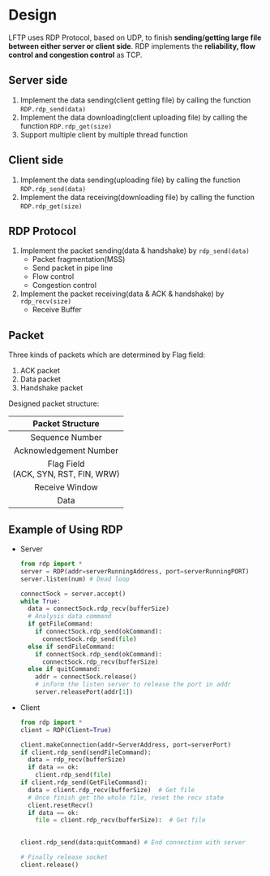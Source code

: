 # Design

LFTP uses RDP Protocol, based on UDP, to finish **sending/getting large file between either server or client side**.
RDP implements the **reliability, flow control and congestion control** as TCP.

## Server side

1. Implement the data sending(client getting file) by calling the function `RDP.rdp_send(data)`
2. Implement the data downloading(client uploading file) by calling the function `RDP.rdp_get(size)`
3. Support multiple client by multiple thread function
   
## Client side

1. Implement the data sending(uploading file) by calling the function `RDP.rdp_send(data)`
2. Implement the data receiving(downloading file) by calling the function `RDP.rdp_get(size)`

## RDP Protocol

1. Implement the packet sending(data & handshake) by `rdp_send(data)`
    - Packet fragmentation(MSS)
    - Send packet in pipe line
    - Flow control
    - Congestion control
2. Implement the packet receiving(data & ACK & handshake) by `rdp_recv(size)`
    - Receive Buffer

## Packet

Three kinds of packets which are determined by Flag field:
1. ACK packet
2. Data packet
3. Handshake packet

Designed packet structure:

<table>
  <thead>
    <tr>
      <th colspan=2>
      Packet Structure
      </th>
    </tr>
  </thead>
  
  <tbody>
    <tr>
      <td align="center" colspan=2>Sequence Number</td>
    </tr>
    <tr>
      <td align="center" colspan=2>Acknowledgement Number</td>
    </tr>
    <tr>
      <td align="center">Flag Field<br>(ACK, SYN, RST, FIN, WRW)</td>
    </tr>
    <tr>
      <td align="center">Receive Window</td>
    </tr>
    <tr>
      <td align="center" colspan=2>Data</td>
    </tr>
  </tbody>
</table>

## Example of Using RDP

- Server
  
  ```python
  from rdp import *
  server = RDP(addr=serverRunningAddress, port=serverRunningPORT)
  server.listen(num) # Dead loop

  connectSock = server.accept()
  while True:
    data = connectSock.rdp_recv(bufferSize)
    # Analysis data command
    if getFileCommand:
      if connectSock.rdp_send(okCommand):
        connectSock.rdp_send(file)
    else if sendFileCommand:
      if connectSock.rdp_send(okCommand):
        connectSock.rdp_recv(bufferSize)
    else if quitCommand:
      addr = connectSock.release()
      # inform the listen server to release the port in addr
      server.releasePort(addr[1])
  ```

- Client

  ```python
  from rdp import *
  client = RDP(Client=True)

  client.makeConnection(addr=ServerAddress, port=serverPort)
  if client.rdp_send(sendFileCommand):
    data = rdp_recv(bufferSize)
    if data == ok:
      client.rdp_send(file)
  if client.rdp_send(GetFileCommand):
    data = client.rdp_recv(bufferSize)  # Get file
    # Once finish get the whole file, reset the recv state
    client.resetRecv()
    if data == ok:
      file = client.rdp_recv(bufferSize):  # Get file
      
  
  client.rdp_send(data:quitCommand) # End connection with server

  # Finally release socket
  client.release()
  ```
